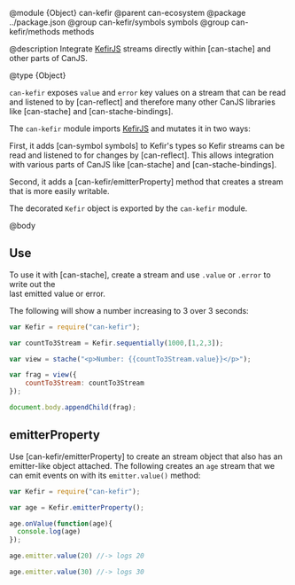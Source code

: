 @module {Object} can-kefir
@parent can-ecosystem
@package ../package.json
@group can-kefir/symbols symbols
@group can-kefir/methods methods

@description Integrate [KefirJS](https://rpominov.github.io/kefir/) streams directly within [can-stache]
and other parts of CanJS.

@type {Object}

`can-kefir` exposes `value` and `error` key values on a stream that can be read and listened to
by [can-reflect] and therefore many other CanJS libraries like [can-stache] and [can-stache-bindings].

The `can-kefir` module imports [KefirJS](https://rpominov.github.io/kefir/) and mutates it in two ways:

First, it adds [can-symbol symbols]
to Kefir's types so Kefir streams can be read and listened to for changes by [can-reflect].  This allows integration with various parts of CanJS like [can-stache] and [can-stache-bindings].  

Second, it adds a [can-kefir/emitterProperty] method that creates a stream that is more easily writable.

The decorated `Kefir` object is exported by the `can-kefir` module.

@body

## Use

To use it with [can-stache], create a stream and use `.value` or `.error` to write out the  
last emitted value or error.


The following will show a number increasing to 3 over 3 seconds:

```js
var Kefir = require("can-kefir");

var countTo3Stream = Kefir.sequentially(1000,[1,2,3]);

var view = stache("<p>Number: {{countTo3Stream.value}}</p>");

var frag = view({
	countTo3Stream: countTo3Stream
});

document.body.appendChild(frag);
```

## emitterProperty

Use [can-kefir/emitterProperty] to create an stream object that also
has an emitter-like object attached.  The following creates an `age` stream that we can emit events on with its `emitter.value()` method:

```js
var Kefir = require("can-kefir");

var age = Kefir.emitterProperty();

age.onValue(function(age){
  console.log(age)
});

age.emitter.value(20) //-> logs 20

age.emitter.value(30) //-> logs 30
```
